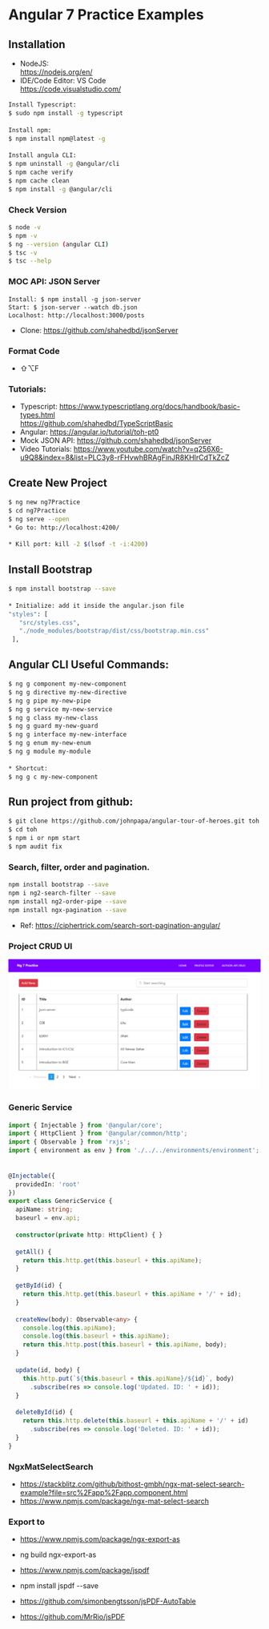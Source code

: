 # Angular 7 Practice Examples

## Installation
* NodeJS:<br /> 
https://nodejs.org/en/
* IDE/Code Editor: VS Code <br /> https://code.visualstudio.com/

```bash
Install Typescript:
$ sudo npm install -g typescript

Install npm:
$ npm install npm@latest -g

Install angula CLI: 
$ npm uninstall -g @angular/cli
$ npm cache verify
$ npm cache clean
$ npm install -g @angular/cli
```
### Check Version
```bash
$ node -v
$ npm -v
$ ng --version (angular CLI)
$ tsc -v
$ tsc --help
```

### MOC API: JSON Server
```
Install: $ npm install -g json-server
Start: $ json-server --watch db.json
Localhost: http://localhost:3000/posts
```
* Clone: https://github.com/shahedbd/jsonServer


### Format Code
* ⇧⌥F


### Tutorials:
* Typescript: https://www.typescriptlang.org/docs/handbook/basic-types.html <br />
https://github.com/shahedbd/TypeScriptBasic
* Angular: https://angular.io/tutorial/toh-pt0
* Mock JSON API: https://github.com/shahedbd/jsonServer
* Video Tutorials:
https://www.youtube.com/watch?v=q256X6-u9Q8&index=8&list=PLC3y8-rFHvwhBRAgFinJR8KHIrCdTkZcZ


## Create New Project
```bash
$ ng new ng7Practice
$ cd ng7Practice
$ ng serve --open
* Go to: http://localhost:4200/

* Kill port: kill -2 $(lsof -t -i:4200)
```

## Install Bootstrap
```bash
$ npm install bootstrap --save

* Initialize: add it inside the angular.json file
"styles": [
   "src/styles.css",
   "./node_modules/bootstrap/dist/css/bootstrap.min.css"
 ],
```

## Angular CLI Useful Commands:
```bash
$ ng g component my-new-component
$ ng g directive my-new-directive
$ ng g pipe my-new-pipe
$ ng g service my-new-service
$ ng g class my-new-class
$ ng g guard my-new-guard
$ ng g interface my-new-interface
$ ng g enum my-new-enum
$ ng g module my-module

* Shortcut: 
$ ng g c my-new-component
```

## Run project from github:
```bash
$ git clone https://github.com/johnpapa/angular-tour-of-heroes.git toh
$ cd toh
$ npm i or npm start
$ npm audit fix
```

### Search, filter, order and pagination.
```bash
npm install bootstrap --save
npm i ng2-search-filter --save
npm install ng2-order-pipe --save
npm install ngx-pagination --save
```
* Ref: https://ciphertrick.com/search-sort-pagination-angular/


### Project CRUD UI
![CRUD UI](https://github.com/shahedbd/ng7Practice/blob/master/src/ProjectNotes/MainUI.png "CRUD UI")



### Generic Service
```typescript
import { Injectable } from '@angular/core';
import { HttpClient } from '@angular/common/http';
import { Observable } from 'rxjs';
import { environment as env } from './../../environments/environment';


@Injectable({
  providedIn: 'root'
})
export class GenericService {
  apiName: string;
  baseurl = env.api;

  constructor(private http: HttpClient) { }

  getAll() {
    return this.http.get(this.baseurl + this.apiName);
  }

  getById(id) {
    return this.http.get(this.baseurl + this.apiName + '/' + id);
  }

  createNew(body): Observable<any> {
    console.log(this.apiName);
    console.log(this.baseurl + this.apiName);
    return this.http.post(this.baseurl + this.apiName, body);
  }

  update(id, body) {
    this.http.put(`${this.baseurl + this.apiName}/${id}`, body)
      .subscribe(res => console.log('Updated. ID: ' + id));
  }

  deleteById(id) {
    return this.http.delete(this.baseurl + this.apiName + '/' + id)
      .subscribe(res => console.log('Deleted. ID: ' + id));
  }
}

```


### NgxMatSelectSearch 
* https://stackblitz.com/github/bithost-gmbh/ngx-mat-select-search-example?file=src%2Fapp%2Fapp.component.html
* https://www.npmjs.com/package/ngx-mat-select-search


### Export to
* https://www.npmjs.com/package/ngx-export-as
* ng build ngx-export-as

* https://www.npmjs.com/package/jspdf
* npm install jspdf --save
* https://github.com/simonbengtsson/jsPDF-AutoTable
* https://github.com/MrRio/jsPDF






